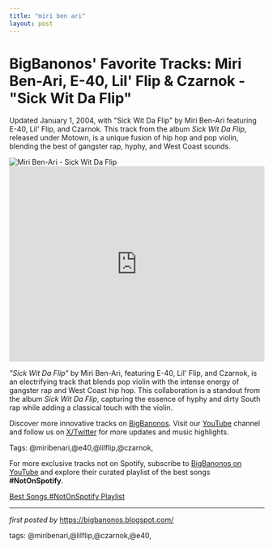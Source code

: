 ```yaml
---
title: "miri ben ari"
layout: post
---
```

<!-- Post Title -->
<h1 >BigBanonos' Favorite Tracks: Miri Ben-Ari, E-40, Lil' Flip & Czarnok - "Sick Wit Da Flip"</h1> <!-- Introductory Text -->
<p >Updated January 1, 2004, with "Sick Wit Da Flip" by Miri Ben-Ari featuring E-40, Lil' Flip, and Czarnok. This track from the album <em>Sick Wit Da Flip</em>, released under Motown, is a unique fusion of hip hop and pop violin, blending the best of gangster rap, hyphy, and West Coast sounds.</p> <!-- Featured Image -->
<div > <img src="https://upload.wikimedia.org/wikipedia/commons/6/63/Miri_Ben-Ari_with_Violin_47b.jpeg" alt="Miri Ben-Ari - Sick Wit Da Flip" />
</div> <!-- YouTube Video Embed -->
<div > <iframe width="100%" height="385" src="https://www.youtube.com/embed/prt6qbbE3oY" title="Sick Wit Da Flip Feat. Lil' Flip, E-40 & Czar-nok" frameborder="0" allow="accelerometer; autoplay; clipboard-write; encrypted-media; gyroscope; picture-in-picture; web-share" referrerpolicy="strict-origin-when-cross-origin" allowfullscreen></iframe>
</div> <!-- Song Information -->
<div > <p><em>"Sick Wit Da Flip"</em> by Miri Ben-Ari, featuring E-40, Lil' Flip, and Czarnok, is an electrifying track that blends pop violin with the intense energy of gangster rap and West Coast hip hop. This collaboration is a standout from the album <em>Sick Wit Da Flip</em>, capturing the essence of hyphy and dirty South rap while adding a classical touch with the violin.</p>
</div> <!-- Footer Links -->
<div > <p>Discover more innovative tracks on <a href="https://bigbanonos.blogspot.com/" target="_blank">BigBanonos</a>. Visit our <a href="https://www.youtube.com/@BigBanonos" target="_blank">YouTube</a> channel and follow us on <a href="https://x.com/bigbanonos" target="_blank">X/Twitter</a> for more updates and music highlights.</p>
</div> <!-- Tags -->
<p >Tags: @miribenari,@e40,@lilflip,@czarnok,</p>


<!--Subscribe and Playlist Links-->
<div>
    <p>For more exclusive tracks not on Spotify, subscribe to <a href="https://www.youtube.com/@BigBanonos" target="_blank">BigBanonos on YouTube</a> and explore their curated playlist of the best songs <strong>#NotOnSpotify</strong>.</p>
    <p><a href="https://www.youtube.com/playlist?list=PLtuNtuTatqI0kFahUCbtbfenC_ET5O_tr" target="_blank">Best Songs #NotOnSpotify Playlist<br /></a></p></div>

<hr />

<p><em>first posted by</em> <a href="https://bigbanonos.blogspot.com/" rel="noopener" target="_new">https://bigbanonos.blogspot.com/</a></p>

<p>tags: @miribenari,@lilflip,@czarnok,@e40,</p>

